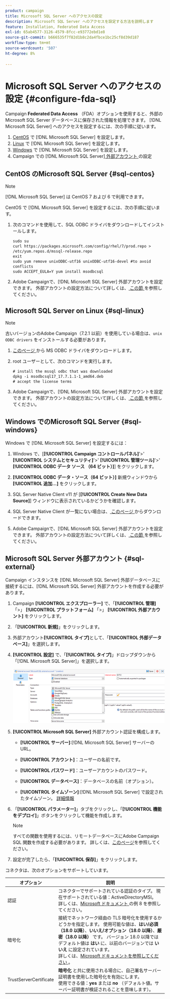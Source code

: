 ```yaml
---
product: campaign
title: Microsoft SQL Server へのアクセスの設定
description: Microsoft SQL Server へのアクセスを設定する方法を説明します
feature: Installation, Federated Data Access
exl-id: 65ab4577-3126-4579-8fcc-e93772ebd1e8
source-git-commit: b666535f7f82d1b8c2da4fbce1bc25cf8d39d187
workflow-type: tm+mt
source-wordcount: '507'
ht-degree: 8%

---
```


# Microsoft SQL Server へのアクセスの設定 {#configure-fda-sql}



Campaign **Federated Data Access** （FDA）オプションを使用すると、外部のMicrosoft SQL Server データベースに保存された情報を処理できます。 [!DNL Microsoft SQL Server] へのアクセスを設定するには、次の手順に従います。

1. [CentOS](#sql-centos) で [!DNL Microsoft SQL Server] を設定します。
1. [Linux](#sql-linux) で [!DNL Microsoft SQL Server] を設定します。
1. [Windows](#sql-windows) で [!DNL Microsoft SQL Server] を設定します。
1. Campaign での [!DNL Microsoft SQL Server][ 外部アカウント ](#sql-external) の設定

## CentOS のMicrosoft SQL Server {#sql-centos}

>[!NOTE]
>
> [!DNL Microsoft SQL Server] は CentOS 7 および 6 で利用できます。

CentOS で [!DNL Microsoft SQL Server] を設定するには、次の手順に従います。

1. 次のコマンドを使用して、SQL ODBC ドライバをダウンロードしてインストールします。

   ```
   sudo su
   curl https://packages.microsoft.com/config/rhel/7/prod.repo > /etc/yum.repos.d/mssql-release.repo
   exit
   sudo yum remove unixODBC-utf16 unixODBC-utf16-devel #to avoid conflicts
   sudo ACCEPT_EULA=Y yum install msodbcsql
   ```

1. Adobe Campaignで、[!DNL Microsoft SQL Server] 外部アカウントを設定できます。 外部アカウントの設定方法について詳しくは、[ この節 ](#sql-external) を参照してください。

## Microsoft SQL Server on Linux {#sql-linux}

>[!NOTE]
>
> 古いバージョンのAdobe Campaign（7.2.1 以前）を使用している場合は、`unix ODBC drivers` をインストールする必要があります。

1. [ このページ ](https://packages.microsoft.com/ubuntu/16.04/prod/pool/main/m/msodbcsql17/) から MS ODBC ドライバをダウンロードします。

1. root ユーザーとして、次のコマンドを実行します。

   ```
   # install the mssql odbc that was downloaded
   dpkg -i msodbcsql17_17.7.1.1-1_amd64.deb
   # accept the license terms
   ```

1. Adobe Campaignで、[!DNL Microsoft SQL Server] 外部アカウントを設定できます。 外部アカウントの設定方法について詳しくは、[ この節 ](#sql-external) を参照してください。

## Windows でのMicrosoft SQL Server {#sql-windows}

Windows で [!DNL Microsoft SQL Server] を設定するには：

1. Windows で、[**[!UICONTROL Campaign コントロールパネル]**&#39;>&#39; **[!UICONTROL システムとセキュリティ]**&#39;>&#39; **[!UICONTROL 管理ツール]**&#39;>&#39; **[!UICONTROL ODBC データ ソース （64 ビット）]**] をクリックします。

1. **[!UICONTROL ODBC データ・ソース（64 ビット）]** 新規ウィンドウから **[!UICONTROL 追加…]** をクリックします。

1. SQL Server Native Client v11 が [**[!UICONTROL Create New Data Source]**] ウィンドウに表示されているかどうかを確認します。

1. SQL Server Native Client が一覧にない場合は、[ このページ ](https://www.microsoft.com/en-my/download/details.aspx?id=36434) からダウンロードできます。

1. Adobe Campaignで、[!DNL Microsoft SQL Server] 外部アカウントを設定できます。 外部アカウントの設定方法について詳しくは、[ この節 ](#sql-external) を参照してください。

## Microsoft SQL Server 外部アカウント {#sql-external}

Campaign インスタンスを [!DNL Microsoft SQL Server] 外部データベースに接続するには、[!DNL Microsoft SQL Server] 外部アカウントを作成する必要があります。

1. Campaign **[!UICONTROL エクスプローラー]** で、「**[!UICONTROL 管理]** 「>」 **[!UICONTROL プラットフォーム]** 「>」 **[!UICONTROL 外部アカウント]** をクリックします。

1. 「**[!UICONTROL 新規]**」をクリックします。

1. 外部アカウント&#x200B;**[!UICONTROL タイプ]**&#x200B;として、「**[!UICONTROL 外部データベース]**」を選択します。

1. **[!UICONTROL 設定]** で、「**[!UICONTROL タイプ]**」ドロップダウンから「[!DNL Microsoft SQL Server]」を選択します。

   ![](assets/sql.png)

1. **[!UICONTROL Microsoft SQL Server]** 外部アカウント認証を構成します。

   * **[!UICONTROL サーバー]**:[!DNL Microsoft SQL Server] サーバーの URL。

   * **[!UICONTROL アカウント]**：ユーザーの名前です。

   * **[!UICONTROL パスワード]**：ユーザーアカウントのパスワード。

   * **[!UICONTROL データベース]**：データベースの名前（オプション）。

   * **[!UICONTROL タイムゾーン]**:[!DNL Microsoft SQL Server] で設定されたタイムゾーン。 [詳細情報](https://docs.microsoft.com/en-us/sql/t-sql/functions/current-timezone-transact-sql?view=sql-server-ver15)

1. 「**[!UICONTROL パラメーター]**」タブをクリックし、「**[!UICONTROL 機能をデプロイ]**」ボタンをクリックして機能を作成します。

   >[!NOTE]
   >
   >すべての関数を使用するには、リモートデータベースにAdobe Campaign SQL 関数を作成する必要があります。 詳しくは、[このページ](../../configuration/using/adding-additional-sql-functions.md)を参照してください。

1. 設定が完了したら、「**[!UICONTROL 保存]**」をクリックします。

コネクタは、次のオプションをサポートしています。

| オプション | 説明 |
|---|---|
| 認証 | コネクターでサポートされている認証のタイプ。 現在サポートされている値：ActiveDirectoryMSI。 <br> 詳しくは、[Microsoft ドキュメント ](https://docs.microsoft.com/en-us/sql/connect/odbc/using-azure-active-directory?view=sql-server-ver15#example-connection-strings) の例 8 を参照してください。 |
| 暗号化 | 接続でネットワーク経由の TLS 暗号化を使用するかどうかを指定します。 使用可能な値は、**はい/必須（18.0 以降）**、**いいえ/オプション（18.0 以降）**、**厳密（18.0 以降）** です。 バージョン 18.0 以降ではデフォルト値は **はい** に、以前のバージョンでは **いいえ** に設定されています。 <br> 詳しくは、[Microsoft ドキュメントを参照してください ](https://docs.microsoft.com/en-us/sql/connect/odbc/dsn-connection-string-attribute?view=azure-sqldw-latest#encrypt)。 |
| TrustServerCertificate | **暗号化** と共に使用される場合に、自己署名サーバー証明書を使用した暗号化を有効にします。 <br> 使用できる値：**yes** または **no** （デフォルト値。サーバー証明書が検証されることを意味します）。 |
